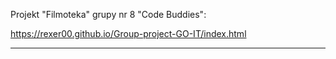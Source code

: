 Projekt "Filmoteka" grupy nr 8 "Code Buddies":

https://rexer00.github.io/Group-project-GO-IT/index.html

----------------------------------------------------------------------
